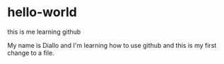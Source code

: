 # hello-world
this is me learning github

My name is Diallo and I'm learning how to use github and this is my first change to a file. 
